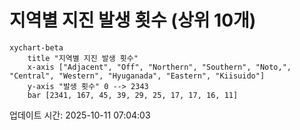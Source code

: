# 지역별 지진 발생 횟수 (상위 10개)

```mermaid
xychart-beta
    title "지역별 지진 발생 횟수"
    x-axis ["Adjacent", "Off", "Northern", "Southern", "Noto,", "Central", "Western", "Hyuganada", "Eastern", "Kiisuido"]
    y-axis "발생 횟수" 0 --> 2343
    bar [2341, 167, 45, 39, 29, 25, 17, 17, 16, 11]
```

업데이트 시간: 2025-10-11 07:04:03
